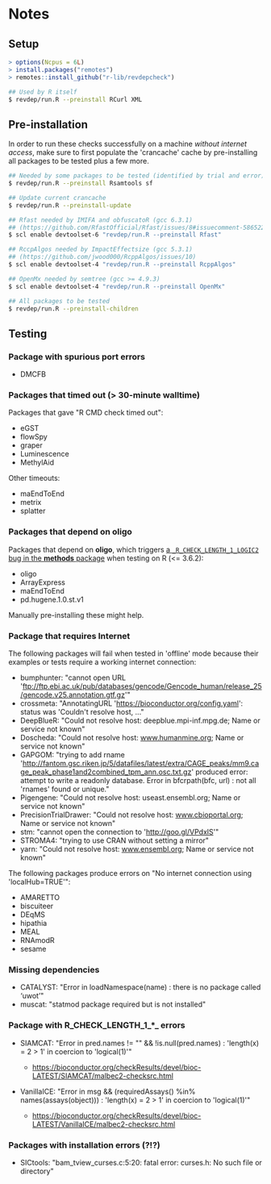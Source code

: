 # Notes

## Setup

```r
> options(Ncpus = 6L)
> install.packages("remotes")
> remotes::install_github("r-lib/revdepcheck")
```

```sh
## Used by R itself
$ revdep/run.R --preinstall RCurl XML
```


## Pre-installation

In order to run these checks successfully on a machine _without internet
access_, make sure to first populate the 'crancache' cache by pre-installing
all packages to be tested plus a few more.

```sh
## Needed by some packages to be tested (identified by trial and error)
$ revdep/run.R --preinstall Rsamtools sf

## Update current crancache
$ revdep/run.R --preinstall-update

## Rfast needed by IMIFA and obfuscatoR (gcc 6.3.1)
## (https://github.com/RfastOfficial/Rfast/issues/8#issuecomment-586522490)
$ scl enable devtoolset-6 "revdep/run.R --preinstall Rfast"

## RccpAlgos needed by ImpactEffectsize (gcc 5.3.1)
## (https://github.com/jwood000/RcppAlgos/issues/10)
$ scl enable devtoolset-4 "revdep/run.R --preinstall RcppAlgos"

## OpenMx needed by semtree (gcc >= 4.9.3)
$ scl enable devtoolset-4 "revdep/run.R --preinstall OpenMx"

## All packages to be tested
$ revdep/run.R --preinstall-children
```


## Testing

### Package with spurious port errors

* DMCFB


### Packages that timed out (> 30-minute walltime)

Packages that gave "R CMD check timed out":

* eGST
* flowSpy
* graper
* Luminescence
* MethylAid

Other timeouts:

* maEndToEnd
* metrix
* splatter


### Packages that depend on **oligo**

Packages that depend on **oligo**, which triggers [a `_R_CHECK_LENGTH_1_LOGIC2` bug in the **methods** package](https://stat.ethz.ch/pipermail/r-devel/2019-June/078049.html) when testing on R (<= 3.6.2):

 * oligo
 * ArrayExpress
 * maEndToEnd
 * pd.hugene.1.0.st.v1

Manually pre-installing these might help.




### Package that requires Internet

The following packages will fail when tested in 'offline' mode because
their examples or tests require a working internet connection:

* bumphunter: "cannot open URL 'ftp://ftp.ebi.ac.uk/pub/databases/gencode/Gencode_human/release_25/gencode.v25.annotation.gtf.gz'"
* crossmeta: "AnnotatingURL 'https://bioconductor.org/config.yaml': status was 'Couldn't resolve host, ..."
* DeepBlueR: "Could not resolve host: deepblue.mpi-inf.mpg.de; Name or service not known"
* Doscheda: "Could not resolve host: www.humanmine.org; Name or service not known"
* GAPGOM: "trying to add rname 'http://fantom.gsc.riken.jp/5/datafiles/latest/extra/CAGE_peaks/mm9.cage_peak_phase1and2combined_tpm_ann.osc.txt.gz' produced error: attempt to write a readonly database. Error in bfcrpath(bfc, url) : not all 'rnames' found or unique."
* Pigengene: "Could not resolve host: useast.ensembl.org; Name or service not known"
* PrecisionTrialDrawer: "Could not resolve host: www.cbioportal.org; Name or service not known"
* stm: "cannot open the connection to 'http://goo.gl/VPdxlS'"
* STROMA4: "trying to use CRAN without setting a mirror"
* yarn: "Could not resolve host: www.ensembl.org; Name or service not known"

The following packages produce errors on "No internet connection using 'localHub=TRUE'":

* AMARETTO
* biscuiteer
* DEqMS
* hipathia
* MEAL
* RNAmodR
* sesame


### Missing dependencies

* CATALYST: "Error in loadNamespace(name) : there is no package called ‘uwot’"
* muscat: "statmod package required but is not installed"


### Package with R_CHECK_LENGTH_1_*_ errors

* SIAMCAT: "Error in pred.names != "" && !is.null(pred.names) : 'length(x) = 2 > 1' in coercion to 'logical(1)'"
  - https://bioconductor.org/checkResults/devel/bioc-LATEST/SIAMCAT/malbec2-checksrc.html
  
* VanillaICE: "Error in msg && (requiredAssays() %in% names(assays(object))) : 'length(x) = 2 > 1' in coercion to 'logical(1)'"
  - https://bioconductor.org/checkResults/devel/bioc-LATEST/VanillaICE/malbec2-checksrc.html



### Packages with installation errors (?!?)

* SICtools: "bam_tview_curses.c:5:20: fatal error: curses.h: No such file or directory"
